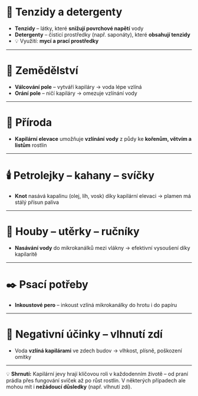 # 🧼 Tenzidy a detergenty
- **Tenzidy** – látky, které **snižují povrchové napětí** vody
- **Detergenty** – čisticí prostředky (např. saponáty), které **obsahují tenzidy**
- 💡 Využití: **mycí a prací prostředky**

---

# 🌾 Zemědělství
- **Válcování pole** – vytváří kapiláry → voda lépe vzlíná
- **Orání pole** – ničí kapiláry → omezuje vzlínání vody

---

# 🌳 Příroda
- **Kapilární elevace** umožňuje **vzlínání vody** z půdy ke **kořenům, větvím a listům** rostlin

---

# 🕯️ Petrolejky – kahany – svíčky
- **Knot** nasává kapalinu (olej, líh, vosk) díky kapilární elevaci → plamen má stálý přísun paliva

---

# 🧽 Houby – utěrky – ručníky
- **Nasávání vody** do mikrokanálků mezi vlákny → efektivní vysoušení díky kapilaritě

---

# ✒️ Psací potřeby
- **Inkoustové pero** – inkoust vzlíná mikrokanálky do hrotu i do papíru

---

# 🧱 Negativní účinky – vlhnutí zdí
- Voda **vzlíná kapilárami** ve zdech budov → vlhkost, plísně, poškození omítky

---

💡 **Shrnutí:** Kapilární jevy hrají klíčovou roli v každodenním životě – od praní prádla přes fungování svíček až po růst rostlin. V některých případech ale mohou mít i **nežádoucí důsledky** (např. vlhnutí zdí).
